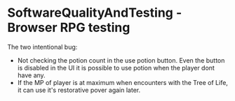 # SoftwareQualityAndTesting - Browser RPG testing

The two intentional bug:

* Not checking the potion count in the use potion button. Even the button is disabled in the UI it is possible to use potion when the player dont have any.
* If the MP of player is at maximum when encounters with the Tree of Life, it can use it's restorative pover again later.
